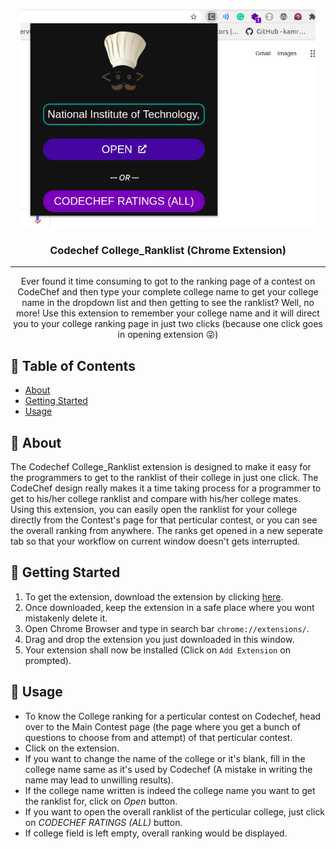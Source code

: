 <p align="center">
  <a href="" rel="noopener">
 <img width=auto height=350px src="screenshot.png"></a>
</p>

<h3 align="center">Codechef College_Ranklist (Chrome Extension)</h3>


---

<p align="center"> Ever found it time consuming to got to the ranking page of a contest on CodeChef and then type your complete college name to get your college name in the dropdown list and then getting to see the ranklist? Well, no more! Use this extension to remember your college name and it will direct you to your college ranking page in just two clicks (because one  click goes in opening extension 😜️)
    <br> 
</p>

## 📝 Table of Contents

- [About](#about)
- [Getting Started](#getting_started)
- [Usage](#usage)

## 🧐 About <a name = "about"></a>

The Codechef College_Ranklist extension is designed to make it easy for the programmers to get to the ranklist of their college in just one click. The CodeChef design really makes it a time taking process for a programmer to get to his/her college ranklist and compare with his/her college mates. Using this extension, you can easily open the ranklist for your college directly from the Contest's page for that perticular contest, or you can see the overall ranking from anywhere. The ranks get opened in a new seperate tab so that your workflow on current window doesn't gets interrupted.

## 🏁 Getting Started <a name = "getting_started"></a>
 1. To get the extension, download the extension by clicking <a href="extension/Codechef College_Ranklist.crx" download>here</a>.
 2. Once downloaded, keep the extension in a safe place where you wont mistakenly delete it.
 3. Open Chrome Browser and type in search bar ```chrome://extensions/```.
 4. Drag and drop the extension you just downloaded in this window.
 5. Your extension shall now be installed (Click on ```Add Extension``` on prompted).

## 🎈 Usage <a name="usage"></a>

- To know the College ranking for a perticular contest on Codechef, head over to the Main Contest page (the page where you get a bunch of questions to choose from and attempt) of that perticular contest.
- Click on the extension.
- If you want to change the name of the college or it's blank, fill in the college name same as it's used by Codechef (A mistake in writing the name may lead to unwilling results).
- If the college name written is indeed the college name you want to get the ranklist for, click on *Open* button.
- If you want to open the overall ranklist of the perticular college, just click on *CODECHEF RATINGS (ALL)* button.
- If college field is left empty, overall ranking would be displayed.